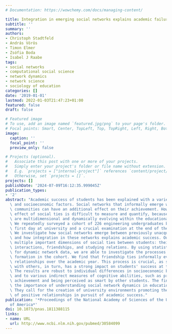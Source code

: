 ```yaml
---
# Documentation: https://wowchemy.com/docs/managing-content/

title: Integration in emerging social networks explains academic failure and success.
subtitle: ''
summary: ''
authors:
- Christoph Stadtfeld
- András Vörös
- Timon Elmer
- Zsófia Boda
- Isabel J Raabe
tags:
- social networks
- computational social science
- network dynamics
- network science
- sociology of education
categories: []
date: '2019-01-01'
lastmod: 2022-01-03T21:47:23+01:00
featured: false
draft: false

# Featured image
# To use, add an image named `featured.jpg/png` to your page's folder.
# Focal points: Smart, Center, TopLeft, Top, TopRight, Left, Right, BottomLeft, Bottom, BottomRight.
image:
  caption: ''
  focal_point: ''
  preview_only: false

# Projects (optional).
#   Associate this post with one or more of your projects.
#   Simply enter your project's folder or file name without extension.
#   E.g. `projects = ["internal-project"]` references `content/project/deep-learning/index.md`.
#   Otherwise, set `projects = []`.
projects: []
publishDate: '2024-07-09T16:12:35.999045Z'
publication_types:
- '2'
abstract: "Academic success of students has been explained with a variety of individual\
  \ and socioeconomic factors. Social networks that informally emerge within student\
  \ communities can have an additional effect on their achievement. However, this\
  \ effect of social ties is difficult to measure and quantify, because social networks\
  \ are multidimensional and dynamically evolving within the educational context.\
  \ We repeatedly surveyed a cohort of 226 engineering undergraduates between their\
  \ first day at university and a crucial examination at the end of the academic year.\
  \ We investigate how social networks emerge between previously unacquainted students\
  \ and how integration in these networks explains academic success. Our study measures\
  \ multiple important dimensions of social ties between students: their positive\
  \ interactions, friendships, and studying relations. By using statistical models\
  \ for dynamic network data, we are able to investigate the processes of social network\
  \ formation in the cohort. We find that friendship ties informally evolve into studying\
  \ relationships over the academic year. This process is crucial, as studying together\
  \ with others, in turn, has a strong impact on students' success at the examination.\
  \ The results are robust to individual differences in socioeconomic background factors\
  \ and to various indirect measures of cognitive abilities, such as prior academic\
  \ achievement and being perceived as smart by other students. The findings underline\
  \ the importance of understanding social network dynamics in educational settings.\
  \ They call for the creation of university environments promoting the development\
  \ of positive relationships in pursuit of academic success."
publication: '*Proceedings of the National Academy of Sciences of the United States
  of America*'
doi: 10.1073/pnas.1811388115
links:
- name: URL
  url: http://www.ncbi.nlm.nih.gov/pubmed/30584099
---
```

